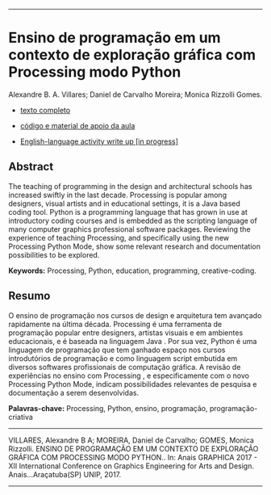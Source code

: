 ----

# Ensino de programação em um contexto de exploração gráfica com Processing modo Python

Alexandre B. A. Villares; Daniel de Carvalho Moreira; Monica Rizzolli Gomes.

* [texto completo](https://www.even3.com.br/Anais/graphica2017/49701-ENSINO-DE-PROGRAMACAO-EM-UM-CONTEXTO-DE-EXPLORACAO-GRAFICA-COM-PROCESSING-MODO-PYTHON)

* [código e material de apoio da aula](https://github.com/villares/mestrado/tree/master/bandeirinhas)

* [English-language activity write up [in progress]](https://medium.com/@villares/object-orientation-with-bandeirinhas-part-1-7-7765ab596d95)

## Abstract

The teaching of programming in the design and architectural schools has increased swiftly in the last decade. Processing is popular among designers, visual artists and in educational settings, it is a Java based coding tool. Python is a programming language that has grown in use at introductory coding courses and is embedded as the scripting language of many computer graphics professional software packages. Reviewing the experience of teaching Processing, and specifically using the new Processing Python Mode, show some relevant research and documentation possibilities to be explored.

**Keywords:** Processing, Python, education, programming, creative-coding.

## Resumo

O ensino de programação nos cursos de design e arquitetura tem avançado rapidamente na última década.  Processing é uma ferramenta de programação popular entre designers, artistas visuais e em ambientes educacionais, e é baseada na linguagem  Java . Por sua vez,  Python é uma linguagem de programação que tem ganhado espaço nos cursos introdutórios de programação e como linguagem  script embutida em diversos softwares profissionais de computação gráfica. A revisão de experiências no ensino com Processing , e especificamente com o novo Processing Python Mode, indicam possibilidades relevantes de pesquisa e documentação a serem desenvolvidas.

**Palavras-chave:** Processing, Python, ensino, programação, programação-criativa 

----

VILLARES, Alexandre B A; MOREIRA, Daniel de Carvalho; GOMES, Monica Rizzolli. ENSINO DE PROGRAMAÇÃO EM UM CONTEXTO DE EXPLORAÇÃO GRÁFICA COM PROCESSING MODO PYTHON.. In: Anais GRAPHICA 2017 - XII International Conference on Graphics Engineering for Arts and Design. Anais...Araçatuba(SP) UNIP, 2017.

----
